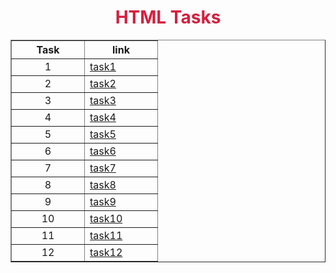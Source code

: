 <!DOCTYPE html>
<html lang="en">
<head>
    <meta charset="UTF-8">
    <meta name="viewport" content="width=device-width, initial-scale=1.0">
    <style> td {
        width:100px;
    }
    </style>
</head>
<body>
    <h1 style="text-align:center; color:rgb(213, 31, 62)"> HTML Tasks</h1>
    <table border="1" align="center">
        <tr>
            <th>Task</th>
            <th>link</th>
        </tr>
        <tr>
            <td align="center">1</td>
            <td><a href="https://shankar0712-g.github.io/21BCE9451/task1.html">task1</a></td>
        </tr>
        <tr>
            <td align="center">2</td>
            <td><a href="https://shankar0712-g.github.io/21BCE9451/task2.html">task2</a></td>
        </tr>
        <tr>
            <td align="center">3</td>
            <td><a href="https://shankar0712-g.github.io/21BCE9451/task3.html">task3</a></td>
        </tr>
        <tr>
            <td align="center">4</td>
            <td><a href="https://shankar0712-g.github.io/21BCE9451/task4.html">task4</a></td>
        </tr>
        <tr>
            <td align="center">5</td>
            <td><a href="https://shankar0712-g.github.io/21BCE9451/task5.html">task5</a></td>
        </tr>
        <tr>
            <td align="center">6</td>
            <td><a href="https://shankar0712-g.github.io/21BCE9451/task6.html">task6</a></td>
        </tr>
        <tr>
            <td align="center">7</td>
            <td><a href="https://shankar0712-g.github.io/21BCE9451/task7.html">task7</a></td>
        </tr>
        <tr>
            <td align="center">8</td>
            <td><a href="https://shankar0712-g.github.io/21BCE9451/task8.html">task8</a></td>
        </tr>
        <tr>
            <td align="center">9</td>
            <td><a href="https://shankar0712-g.github.io/21BCE9451/task9.html">task9</a></td>
        </tr>
        <tr> 
            <td align="center">10</td>
            <td><a href="https://shankar0712-g.github.io/21BCE9451/task10.html">task10</a></td>
        </tr>
        <tr> 
            <td align="center">11</td>
            <td><a href="https://shankar0712-g.github.io/21BCE9451/task11.html">task11</a></td>
        </tr>
        <tr> 
            <td align="center">12</td>
            <td><a href="https://shankar0712-g.github.io/21BCE9451/task12.html">task12</a></td>
        </tr>
    </table>
    
</body>
</html>
